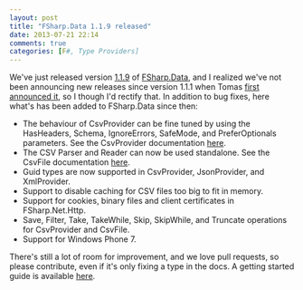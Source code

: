 ```yaml
---
layout: post
title: "FSharp.Data 1.1.9 released"
date: 2013-07-21 22:14
comments: true
categories: [F#, Type Providers]
---
```


We've just released version [1.1.9](http://www.nuget.org/packages/FSharp.Data/1.1.9) of [FSharp.Data](https://github.com/fsharp/FSharp.Data), and I realized we've not been announcing new releases since version 1.1.1 when Tomas [first announced it](http://tomasp.net/blog/fsharp-data.aspx), so I though I'd rectify that. In addition to bug fixes, here what's has been added to FSharp.Data since then:

* The behaviour of CsvProvider can be fine tuned by using the HasHeaders, Schema, IgnoreErrors, SafeMode, and PreferOptionals parameters. See the CsvProvider documentation [here](http://fsharp.github.io/FSharp.Data/library/CsvProvider.html).
* The CSV Parser and Reader can now be used standalone. See the CsvFile documentation [here](http://fsharp.github.io/FSharp.Data/library/CsvFile.html).
* Guid types are now supported in CsvProvider, JsonProvider, and XmlProvider.
* Support to disable caching for CSV files too big to fit in memory.
* Support for cookies, binary files and client certificates in FSharp.Net.Http.
* Save, Filter, Take, TakeWhile, Skip, SkipWhile, and Truncate operations for CsvProvider and CsvFile.
* Support for Windows Phone 7.

There's still a lot of room for improvement, and we love pull requests, so please contribute, even if it's only fixing a type in the docs. A getting started guide is available [here](http://fsharp.github.io/FSharp.Data/contributing.html).